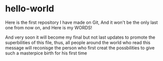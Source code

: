 # hello-world
Here is the first repository I have made on Git, And it won't be the only last one from now on, and Here is my WORDS!

And very soon it will become my final but not last updates to promote the superbilities of this file, thus, all people around the world who read this message will reconisge the person who first creat the possbilities to give such a masterpice birth for his first time
